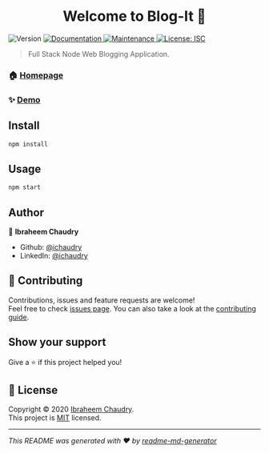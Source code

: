 <h1 align="center">Welcome to Blog-It 👋</h1>
<p>
  <img alt="Version" src="https://img.shields.io/badge/version-1.0.0-blue.svg?cacheSeconds=2592000" />
  <a href="https://github.com/ichaudry/blog-it#readme" target="_blank">
    <img alt="Documentation" src="https://img.shields.io/badge/documentation-yes-brightgreen.svg" />
  </a>
  <a href="https://github.com/ichaudry/blog-it/graphs/commit-activity" target="_blank">
    <img alt="Maintenance" src="https://img.shields.io/badge/Maintained%3F-yes-green.svg" />
  </a>
  <a href="https://github.com/ichaudry/blog-it/blob/master/LICENSE" target="_blank">
    <img alt="License: ISC" src="https://img.shields.io/github/license/ichaudry/Blog-It" />
  </a>
</p>

> Full Stack Node Web Blogging Application.

### 🏠 [Homepage](https://github.com/ichaudry/blog-it#readme)

### ✨ [Demo](https://blog-it-nodejs.herokuapp.com/profile/ibraheem)

## Install

```sh
npm install
```

## Usage

```sh
npm start
```

## Author

👤 **Ibraheem Chaudry**

* Github: [@ichaudry](https://github.com/ichaudry)
* LinkedIn: [@ichaudry](https://linkedin.com/in/ichaudry)

## 🤝 Contributing

Contributions, issues and feature requests are welcome!<br />Feel free to check [issues page](https://github.com/ichaudry/blog-it/issues). You can also take a look at the [contributing guide](https://github.com/ichaudry/blog-it/blob/master/CONTRIBUTING.md).

## Show your support

Give a ⭐️ if this project helped you!

## 📝 License

Copyright © 2020 [Ibraheem Chaudry](https://github.com/ichaudry).<br />
This project is [MIT](https://github.com/ichaudry/blog-it/blob/master/LICENSE) licensed.

***
_This README was generated with ❤️ by [readme-md-generator](https://github.com/kefranabg/readme-md-generator)_